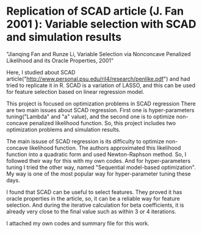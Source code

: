 # Replication of SCAD article (J. Fan 2001 ): Variable selection with SCAD and simulation results
"Jianqing Fan and Runze Li, Variable Selection via Nonconcave Penalized Likelihood and its Oracle Properties, 2001"

Here, I studied about SCAD article("http://www.personal.psu.edu/ril4/research/penlike.pdf") and had tried to replicate it in R. 
SCAD is a variation of LASSO, and this can be used for feature selection based on linear regression model.

This project is focused on optimization problems in SCAD regression 
There are two main issues about SCAD regression. First one is hyper-parameters tuning("Lambda" and "a" value), 
and the second one is to optimize non-concave penalized likelihood function. So, this project includes two optimization problems and simulation results.

The main issuse of SCAD regression is its difficulty to optimize non-concave likelihood function. 
The authors approximated this likelihood function into a quadratic form and used Newton-Raphson method.
So, I followed their way for this with my own codes. And for hyper-parameters tuning I tried the other way, named "Sequential model-based optimization".
My way is one of the most popular way for hyper-parameter tuning these days.

I found that SCAD can be useful to select features. They proved it has oracle properties in the article, so, it can be a reliable way for feature selection.
And during the iterative calculation for beta coefficients, it is already very close to the final value such as within 3 or 4 iterations.


I attached my own codes and summary file for this work.
